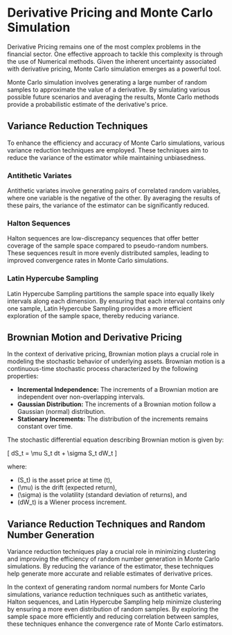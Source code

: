 # Derivative Pricing and Monte Carlo Simulation

Derivative Pricing remains one of the most complex problems in the financial sector. One effective approach to tackle this complexity is through the use of Numerical methods. Given the inherent uncertainty associated with derivative pricing, Monte Carlo simulation emerges as a powerful tool.

Monte Carlo simulation involves generating a large number of random samples to approximate the value of a derivative. By simulating various possible future scenarios and averaging the results, Monte Carlo methods provide a probabilistic estimate of the derivative's price.

## Variance Reduction Techniques

To enhance the efficiency and accuracy of Monte Carlo simulations, various variance reduction techniques are employed. These techniques aim to reduce the variance of the estimator while maintaining unbiasedness.

### Antithetic Variates

Antithetic variates involve generating pairs of correlated random variables, where one variable is the negative of the other. By averaging the results of these pairs, the variance of the estimator can be significantly reduced.

### Halton Sequences

Halton sequences are low-discrepancy sequences that offer better coverage of the sample space compared to pseudo-random numbers. These sequences result in more evenly distributed samples, leading to improved convergence rates in Monte Carlo simulations.

### Latin Hypercube Sampling

Latin Hypercube Sampling partitions the sample space into equally likely intervals along each dimension. By ensuring that each interval contains only one sample, Latin Hypercube Sampling provides a more efficient exploration of the sample space, thereby reducing variance.

## Brownian Motion and Derivative Pricing

In the context of derivative pricing, Brownian motion plays a crucial role in modeling the stochastic behavior of underlying assets. Brownian motion is a continuous-time stochastic process characterized by the following properties:

- **Incremental Independence:** The increments of a Brownian motion are independent over non-overlapping intervals.
- **Gaussian Distribution:** The increments of a Brownian motion follow a Gaussian (normal) distribution.
- **Stationary Increments:** The distribution of the increments remains constant over time.

The stochastic differential equation describing Brownian motion is given by:

\[
dS_t = \mu S_t dt + \sigma S_t dW_t
\]

where:
- \(S_t\) is the asset price at time \(t\),
- \(\mu\) is the drift (expected return),
- \(\sigma\) is the volatility (standard deviation of returns), and
- \(dW_t\) is a Wiener process increment.

## Variance Reduction Techniques and Random Number Generation

Variance reduction techniques play a crucial role in minimizing clustering and improving the efficiency of random number generation in Monte Carlo simulations. By reducing the variance of the estimator, these techniques help generate more accurate and reliable estimates of derivative prices.

In the context of generating random normal numbers for Monte Carlo simulations, variance reduction techniques such as antithetic variates, Halton sequences, and Latin Hypercube Sampling help minimize clustering by ensuring a more even distribution of random samples. By exploring the sample space more efficiently and reducing correlation between samples, these techniques enhance the convergence rate of Monte Carlo estimators.
